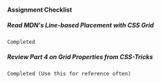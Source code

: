 #### Assignment Checklist

  ##### Read MDN's Line-based Placement with CSS Grid
    Completed

  ##### Review Part 4 on Grid Properties from CSS-Tricks
    Completed (Use this for reference often)